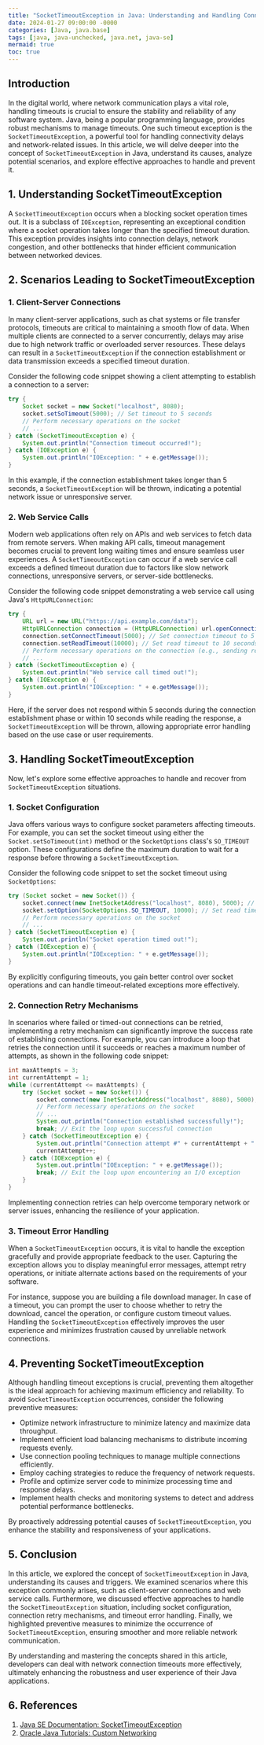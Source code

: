 ```yaml
---
title: "SocketTimeoutException in Java: Understanding and Handling Connection Timeouts"
date: 2024-01-27 09:00:00 -0000
categories: [Java, java.base]
tags: [java, java-unchecked, java.net, java-se]
mermaid: true
toc: true
---
```


## Introduction

In the digital world, where network communication plays a vital role, handling timeouts is crucial to ensure the stability and reliability of any software system. Java, being a popular programming language, provides robust mechanisms to manage timeouts. One such timeout exception is the `SocketTimeoutException`, a powerful tool for handling connectivity delays and network-related issues. In this article, we will delve deeper into the concept of `SocketTimeoutException` in Java, understand its causes, analyze potential scenarios, and explore effective approaches to handle and prevent it.

## 1. Understanding SocketTimeoutException <a name="understanding-sockettimeoutexception"></a>

A `SocketTimeoutException` occurs when a blocking socket operation times out. It is a subclass of `IOException`, representing an exceptional condition where a socket operation takes longer than the specified timeout duration. This exception provides insights into connection delays, network congestion, and other bottlenecks that hinder efficient communication between networked devices.

## 2. Scenarios Leading to SocketTimeoutException <a name="scenarios-leading-to-sockettimeoutexception"></a>

### 1. Client-Server Connections <a name="1-client-server-connections"></a>

In many client-server applications, such as chat systems or file transfer protocols, timeouts are critical to maintaining a smooth flow of data. When multiple clients are connected to a server concurrently, delays may arise due to high network traffic or overloaded server resources. These delays can result in a `SocketTimeoutException` if the connection establishment or data transmission exceeds a specified timeout duration.

Consider the following code snippet showing a client attempting to establish a connection to a server:

```java
try {
    Socket socket = new Socket("localhost", 8080);
    socket.setSoTimeout(5000); // Set timeout to 5 seconds
    // Perform necessary operations on the socket
    // ...
} catch (SocketTimeoutException e) {
    System.out.println("Connection timeout occurred!");
} catch (IOException e) {
    System.out.println("IOException: " + e.getMessage());
}
```

In this example, if the connection establishment takes longer than 5 seconds, a `SocketTimeoutException` will be thrown, indicating a potential network issue or unresponsive server.

### 2. Web Service Calls <a name="2-web-service-calls"></a>

Modern web applications often rely on APIs and web services to fetch data from remote servers. When making API calls, timeout management becomes crucial to prevent long waiting times and ensure seamless user experiences. A `SocketTimeoutException` can occur if a web service call exceeds a defined timeout duration due to factors like slow network connections, unresponsive servers, or server-side bottlenecks.

Consider the following code snippet demonstrating a web service call using Java's `HttpURLConnection`:

```java
try {
    URL url = new URL("https://api.example.com/data");
    HttpURLConnection connection = (HttpURLConnection) url.openConnection();
    connection.setConnectTimeout(5000); // Set connection timeout to 5 seconds
    connection.setReadTimeout(10000); // Set read timeout to 10 seconds
    // Perform necessary operations on the connection (e.g., sending request, reading response)
    // ...
} catch (SocketTimeoutException e) {
    System.out.println("Web service call timed out!");
} catch (IOException e) {
    System.out.println("IOException: " + e.getMessage());
}
```

Here, if the server does not respond within 5 seconds during the connection establishment phase or within 10 seconds while reading the response, a `SocketTimeoutException` will be thrown, allowing appropriate error handling based on the use case or user requirements.

## 3. Handling SocketTimeoutException <a name="handling-sockettimeoutexception"></a>

Now, let's explore some effective approaches to handle and recover from `SocketTimeoutException` situations.

### 1. Socket Configuration <a name="1-socket-configuration"></a>

Java offers various ways to configure socket parameters affecting timeouts. For example, you can set the socket timeout using either the `Socket.setSoTimeout(int)` method or the `SocketOptions` class's `SO_TIMEOUT` option. These configurations define the maximum duration to wait for a response before throwing a `SocketTimeoutException`.

Consider the following code snippet to set the socket timeout using `SocketOptions`:

```java
try (Socket socket = new Socket()) {
    socket.connect(new InetSocketAddress("localhost", 8080), 5000); // Set connection timeout to 5 seconds
    socket.setOption(SocketOptions.SO_TIMEOUT, 10000); // Set read timeout to 10 seconds
    // Perform necessary operations on the socket
    // ...
} catch (SocketTimeoutException e) {
    System.out.println("Socket operation timed out!");
} catch (IOException e) {
    System.out.println("IOException: " + e.getMessage());
}
```

By explicitly configuring timeouts, you gain better control over socket operations and can handle timeout-related exceptions more effectively.

### 2. Connection Retry Mechanisms <a name="2-connection-retry-mechanisms"></a>

In scenarios where failed or timed-out connections can be retried, implementing a retry mechanism can significantly improve the success rate of establishing connections. For example, you can introduce a loop that retries the connection until it succeeds or reaches a maximum number of attempts, as shown in the following code snippet:

```java
int maxAttempts = 3;
int currentAttempt = 1;
while (currentAttempt <= maxAttempts) {
    try (Socket socket = new Socket()) {
        socket.connect(new InetSocketAddress("localhost", 8080), 5000); // Set connection timeout to 5 seconds
        // Perform necessary operations on the socket
        // ...
        System.out.println("Connection established successfully!");
        break; // Exit the loop upon successful connection
    } catch (SocketTimeoutException e) {
        System.out.println("Connection attempt #" + currentAttempt + " timed out!");
        currentAttempt++;
    } catch (IOException e) {
        System.out.println("IOException: " + e.getMessage());
        break; // Exit the loop upon encountering an I/O exception
    }
}
```

Implementing connection retries can help overcome temporary network or server issues, enhancing the resilience of your application.

### 3. Timeout Error Handling <a name="3-timeout-error-handling"></a>

When a `SocketTimeoutException` occurs, it is vital to handle the exception gracefully and provide appropriate feedback to the user. Capturing the exception allows you to display meaningful error messages, attempt retry operations, or initiate alternate actions based on the requirements of your software.

For instance, suppose you are building a file download manager. In case of a timeout, you can prompt the user to choose whether to retry the download, cancel the operation, or configure custom timeout values. Handling the `SocketTimeoutException` effectively improves the user experience and minimizes frustration caused by unreliable network connections.

## 4. Preventing SocketTimeoutException <a name="preventing-sockettimeoutexception"></a>

Although handling timeout exceptions is crucial, preventing them altogether is the ideal approach for achieving maximum efficiency and reliability. To avoid `SocketTimeoutException` occurrences, consider the following preventive measures:

- Optimize network infrastructure to minimize latency and maximize data throughput.
- Implement efficient load balancing mechanisms to distribute incoming requests evenly.
- Use connection pooling techniques to manage multiple connections efficiently.
- Employ caching strategies to reduce the frequency of network requests.
- Profile and optimize server code to minimize processing time and response delays.
- Implement health checks and monitoring systems to detect and address potential performance bottlenecks.

By proactively addressing potential causes of `SocketTimeoutException`, you enhance the stability and responsiveness of your applications.

## 5. Conclusion <a name="conclusion"></a>

In this article, we explored the concept of `SocketTimeoutException` in Java, understanding its causes and triggers. We examined scenarios where this exception commonly arises, such as client-server connections and web service calls. Furthermore, we discussed effective approaches to handle the `SocketTimeoutException` situation, including socket configuration, connection retry mechanisms, and timeout error handling. Finally, we highlighted preventive measures to minimize the occurrence of `SocketTimeoutException`, ensuring smoother and more reliable network communication.

By understanding and mastering the concepts shared in this article, developers can deal with network connection timeouts more effectively, ultimately enhancing the robustness and user experience of their Java applications.

## 6. References <a name="references"></a>

1. [Java SE Documentation: SocketTimeoutException](https://docs.oracle.com/en/java/javase/15/docs/api/java.base/java/net/SocketTimeoutException.html)
2. [Oracle Java Tutorials: Custom Networking](https://docs.oracle.com/javase/tutorial/networking/customsockets/index.html)
